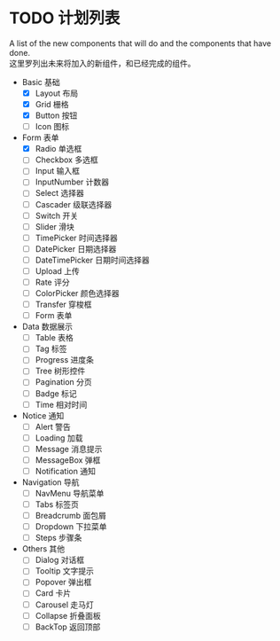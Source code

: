 # TODO 计划列表
A list of the new components that will do and the components that have done.  
这里罗列出未来将加入的新组件，和已经完成的组件。

- Basic 基础
    + [X] Layout 布局
    + [X] Grid 栅格
    + [X] Button 按钮
    + [ ] Icon 图标
- Form 表单
    + [X] Radio 单选框
    + [ ] Checkbox 多选框
    + [ ] Input 输入框
    + [ ] InputNumber 计数器
    + [ ] Select 选择器
    + [ ] Cascader 级联选择器
    + [ ] Switch 开关
    + [ ] Slider 滑块
    + [ ] TimePicker 时间选择器
    + [ ] DatePicker 日期选择器
    + [ ] DateTimePicker 日期时间选择器
    + [ ] Upload 上传
    + [ ] Rate 评分
    + [ ] ColorPicker 颜色选择器
    + [ ] Transfer 穿梭框
    + [ ] Form 表单
- Data 数据展示
    + [ ] Table 表格
    + [ ] Tag 标签
    + [ ] Progress 进度条
    + [ ] Tree 树形控件
    + [ ] Pagination 分页
    + [ ] Badge 标记
    + [ ] Time 相对时间
- Notice 通知
    + [ ] Alert 警告
    + [ ] Loading 加载
    + [ ] Message 消息提示
    + [ ] MessageBox 弹框
    + [ ] Notification 通知
- Navigation 导航
    + [ ] NavMenu 导航菜单
    + [ ] Tabs 标签页
    + [ ] Breadcrumb 面包屑
    + [ ] Dropdown 下拉菜单
    + [ ] Steps 步骤条
- Others 其他
    + [ ] Dialog 对话框
    + [ ] Tooltip 文字提示
    + [ ] Popover 弹出框
    + [ ] Card 卡片
    + [ ] Carousel 走马灯
    + [ ] Collapse 折叠面板
    + [ ] BackTop 返回顶部